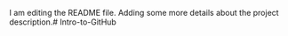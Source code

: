I am editing the README file. Adding some more details about the project description.# Intro-to-GitHub
